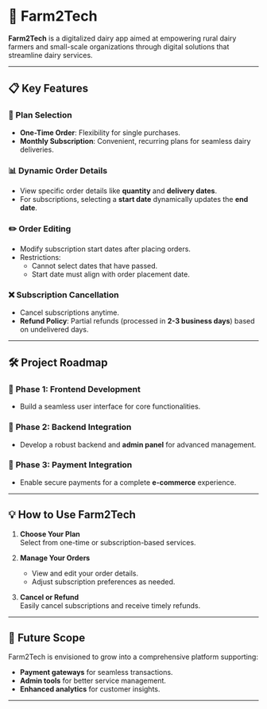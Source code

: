 # 🐄 Farm2Tech  
**Farm2Tech** is a digitalized dairy app aimed at empowering rural dairy farmers and small-scale organizations through digital solutions that streamline dairy services.

---

## 📋 Key Features  
### 🌟 Plan Selection  
- **One-Time Order**: Flexibility for single purchases.  
- **Monthly Subscription**: Convenient, recurring plans for seamless dairy deliveries.

### 📊 Dynamic Order Details  
- View specific order details like **quantity** and **delivery dates**.  
- For subscriptions, selecting a **start date** dynamically updates the **end date**.

### ✏️ Order Editing  
- Modify subscription start dates after placing orders.  
- Restrictions:  
  - Cannot select dates that have passed.  
  - Start date must align with order placement date.

### ❌ Subscription Cancellation  
- Cancel subscriptions anytime.  
- **Refund Policy**: Partial refunds (processed in **2-3 business days**) based on undelivered days.

---

## 🛠️ Project Roadmap  

### 🔹 **Phase 1: Frontend Development**  
- Build a seamless user interface for core functionalities.

### 🔹 **Phase 2: Backend Integration**  
- Develop a robust backend and **admin panel** for advanced management.  

### 🔹 **Phase 3: Payment Integration**  
- Enable secure payments for a complete **e-commerce** experience.

---

## 💡 How to Use Farm2Tech  

1. **Choose Your Plan**  
   Select from one-time or subscription-based services.  

2. **Manage Your Orders**  
   - View and edit your order details.  
   - Adjust subscription preferences as needed.  

3. **Cancel or Refund**  
   Easily cancel subscriptions and receive timely refunds.

---

## 🚀 Future Scope  
Farm2Tech is envisioned to grow into a comprehensive platform supporting:  
- **Payment gateways** for seamless transactions.  
- **Admin tools** for better service management.  
- **Enhanced analytics** for customer insights.

---
